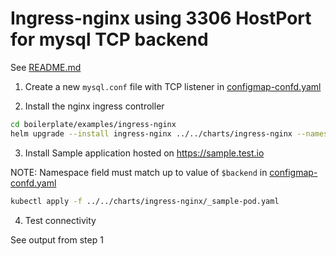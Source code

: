 # Ingress-nginx using 3306 HostPort for mysql TCP backend

See [README.md](../../charts/ingress-nginx/README.md)

1. Create a new `mysql.conf` file with TCP listener in [configmap-confd.yaml](charts/ingress-nginx/templates/configmap-confd.yaml)


2. Install the nginx ingress controller 


```bash
cd boilerplate/examples/ingress-nginx
helm upgrade --install ingress-nginx ../../charts/ingress-nginx --namespace default --values ./values-override.yaml
```


3. Install Sample application hosted on https://sample.test.io

NOTE: Namespace field must match up to value of `$backend` in [configmap-confd.yaml](charts/ingress-nginx/templates/configmap-confd.yaml) 

```bash
kubectl apply -f ../../charts/ingress-nginx/_sample-pod.yaml
```

4. Test connectivity 

See output from step 1